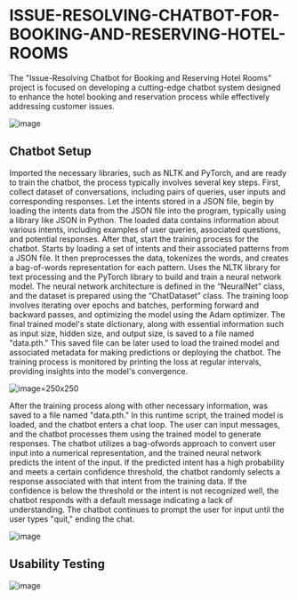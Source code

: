 # ISSUE-RESOLVING-CHATBOT-FOR-BOOKING-AND-RESERVING-HOTEL-ROOMS
The "Issue-Resolving Chatbot for Booking and Reserving Hotel Rooms" project is focused on developing a cutting-edge chatbot system designed to enhance the hotel booking and reservation process while effectively addressing customer issues.

![image](https://github.com/czh001118/ISSUE-RESOLVING-CHATBOT-FOR-BOOKING-AND-RESERVING-HOTEL-ROOMS/assets/64961112/e37b1e3b-5e3e-4ba2-a80c-9a55e5f971b3)

## Chatbot Setup
Imported the necessary libraries, such as NLTK and PyTorch, and are ready to train the chatbot, the process typically involves several key steps. First, collect dataset of conversations, including pairs of queries, user inputs and corresponding responses. Let the intents stored in a JSON file, begin by loading the intents data from the JSON file into the program, typically using a library like JSON in Python. The loaded data contains information about various intents, including examples of user queries, associated questions, and potential responses. After that, start the training process for the chatbot. Starts by loading a set of intents and their associated patterns from a JSON file. It then preprocesses the data, tokenizes the words, and creates a bag-of-words representation for each pattern. Uses the NLTK library for text processing and the PyTorch library to build and train a neural network model. The neural network architecture is defined in the “NeuralNet” class, and the dataset is prepared using the “ChatDataset” class. The training loop involves iterating over epochs and batches, performing forward and backward passes, and optimizing the model using the Adam optimizer. The final trained model's state dictionary, along with essential information such as input size, hidden size, and output size, is saved to a file named "data.pth." This saved file can be later used to load the trained model and associated metadata for making predictions or deploying the chatbot. The training process is monitored by printing the loss at regular intervals, providing insights into the model's convergence.

![image=250x250](https://github.com/czh001118/ISSUE-RESOLVING-CHATBOT-FOR-BOOKING-AND-RESERVING-HOTEL-ROOMS/assets/64961112/440f9fcb-9103-4044-b1a0-b13b14eb2c17)

After the training process along with other necessary information, was saved to a file named "data.pth." In this runtime script, the trained model is loaded, and the chatbot enters a chat loop. The user can input messages, and the chatbot processes them using the trained model to generate responses. The chatbot utilizes a bag-ofwords approach to convert user input into a numerical representation, and the trained neural network predicts the intent of the input. If the predicted intent has a high probability and meets a certain confidence threshold, the chatbot randomly selects a response associated with that intent from the training data. If the confidence is below the threshold or the intent is not recognized well, the chatbot responds with a default message indicating a lack of understanding. The chatbot continues to prompt the user for input until the user types "quit," ending the chat.

![image](https://github.com/czh001118/ISSUE-RESOLVING-CHATBOT-FOR-BOOKING-AND-RESERVING-HOTEL-ROOMS/assets/64961112/67532120-dce0-49ff-8d32-1d681cb73bb6)

## Usability Testing

![image](https://github.com/czh001118/ISSUE-RESOLVING-CHATBOT-FOR-BOOKING-AND-RESERVING-HOTEL-ROOMS/assets/64961112/59d4a32b-e75f-434e-ab2a-2c8d5cc29ff4)
